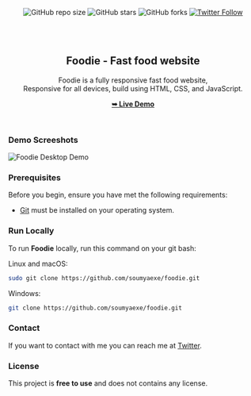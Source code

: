 <div align="center">
  
  ![GitHub repo size](https://img.shields.io/github/repo-size/soumyaexe/foodie)
  ![GitHub stars](https://img.shields.io/github/stars/soumyaexe/foodie?style=social)
  ![GitHub forks](https://img.shields.io/github/forks/soumyaexe/foodie?style=social)
  [![Twitter Follow](https://img.shields.io/twitter/follow/s0umy4_xD?style=social)](https://twitter.com/intent/follow?screen_name=SoumyadeepDey)

  <br />
  <br />

  <h2 align="center">Foodie - Fast food website</h2>

  Foodie is a fully responsive fast food website, <br />Responsive for all devices, build using HTML, CSS, and JavaScript.

  <a href="https://"><strong>➥ Live Demo</strong></a>

</div>

<br />

### Demo Screeshots

![Foodie Desktop Demo](./readme-images/desktop.png "Desktop Demo")

### Prerequisites

Before you begin, ensure you have met the following requirements:

* [Git](https://git-scm.com/downloads "Download Git") must be installed on your operating system.

### Run Locally

To run **Foodie** locally, run this command on your git bash:

Linux and macOS:

```bash
sudo git clone https://github.com/soumyaexe/foodie.git
```

Windows:

```bash
git clone https://github.com/soumyaexe/foodie.git
```

### Contact

If you want to contact with me you can reach me at [Twitter](https://www.twitter.com/S0umy4_xD).

### License

This project is **free to use** and does not contains any license.
